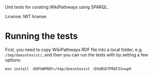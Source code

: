Unit tests for curating WikiPathways using SPARQL.

License: MIT license

# Running the tests

First, you need to copy WikiPathways RDF file into a local folder, e.g.
`/tmp/doesntexist/`, and then you can run the tests with by setting a few
options:

```shell
mvn install -DOPSWPRDF=/tmp/doesntexist -DSUBSETPREFIX=wp9
```
